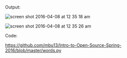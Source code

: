 Output:

![screen shot 2016-04-08 at 12 35 18 am](https://cloud.githubusercontent.com/assets/4596631/14374292/449c5b9e-fd22-11e5-9836-0171916861e5.png)

![screen shot 2016-04-08 at 12 35 26 am](https://cloud.githubusercontent.com/assets/4596631/14374293/45cc90ec-fd22-11e5-96a9-bb761c2f8b90.png)

Code:

https://github.com/mbu13/Intro-to-Open-Source-Spring-2016/blob/master/words.py
